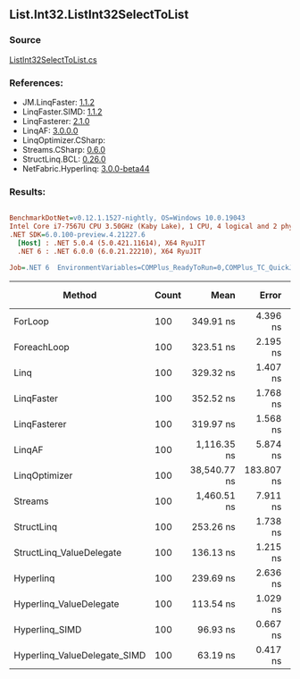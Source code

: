 ﻿## List.Int32.ListInt32SelectToList

### Source
[ListInt32SelectToList.cs](../LinqBenchmarks/List/Int32/ListInt32SelectToList.cs)

### References:
- JM.LinqFaster: [1.1.2](https://www.nuget.org/packages/JM.LinqFaster/1.1.2)
- LinqFaster.SIMD: [1.1.2](https://www.nuget.org/packages/LinqFaster.SIMD/1.0.3)
- LinqFasterer: [2.1.0](https://www.nuget.org/packages/LinqFasterer/2.1.0)
- LinqAF: [3.0.0.0](https://www.nuget.org/packages/LinqAF/3.0.0.0)
- LinqOptimizer.CSharp: [](https://www.nuget.org/packages/LinqOptimizer.CSharp/)
- Streams.CSharp: [0.6.0](https://www.nuget.org/packages/Streams.CSharp/0.6.0)
- StructLinq.BCL: [0.26.0](https://www.nuget.org/packages/StructLinq/0.26.0)
- NetFabric.Hyperlinq: [3.0.0-beta44](https://www.nuget.org/packages/NetFabric.Hyperlinq/3.0.0-beta44)

### Results:
``` ini

BenchmarkDotNet=v0.12.1.1527-nightly, OS=Windows 10.0.19043
Intel Core i7-7567U CPU 3.50GHz (Kaby Lake), 1 CPU, 4 logical and 2 physical cores
.NET SDK=6.0.100-preview.4.21227.6
  [Host] : .NET 5.0.4 (5.0.421.11614), X64 RyuJIT
  .NET 6 : .NET 6.0.0 (6.0.21.22210), X64 RyuJIT

Job=.NET 6  EnvironmentVariables=COMPlus_ReadyToRun=0,COMPlus_TC_QuickJitForLoops=1,COMPlus_TieredPGO=1  Runtime=.NET 6.0  

```
|                       Method | Count |         Mean |      Error |     StdDev |  Ratio | RatioSD |   Gen 0 | Gen 1 | Gen 2 | Allocated |
|----------------------------- |------ |-------------:|-----------:|-----------:|-------:|--------:|--------:|------:|------:|----------:|
|                      ForLoop |   100 |    349.91 ns |   4.396 ns |   4.112 ns |   1.00 |    0.00 |  0.5660 |     - |     - |   1,184 B |
|                  ForeachLoop |   100 |    323.51 ns |   2.195 ns |   2.053 ns |   0.92 |    0.01 |  0.5660 |     - |     - |   1,184 B |
|                         Linq |   100 |    329.32 ns |   1.407 ns |   1.175 ns |   0.94 |    0.01 |  0.2522 |     - |     - |     528 B |
|                   LinqFaster |   100 |    352.52 ns |   1.768 ns |   1.653 ns |   1.01 |    0.01 |  0.4358 |     - |     - |     912 B |
|                 LinqFasterer |   100 |    319.97 ns |   1.568 ns |   1.390 ns |   0.91 |    0.01 |  0.6232 |     - |     - |   1,304 B |
|                       LinqAF |   100 |  1,116.35 ns |   5.874 ns |   5.494 ns |   3.19 |    0.04 |  0.5646 |     - |     - |   1,184 B |
|                LinqOptimizer |   100 | 38,540.77 ns | 183.807 ns | 153.487 ns | 110.36 |    1.39 | 13.9771 |     - |     - |  29,360 B |
|                      Streams |   100 |  1,460.51 ns |   7.911 ns |   7.400 ns |   4.17 |    0.05 |  0.7534 |     - |     - |   1,576 B |
|                   StructLinq |   100 |    253.26 ns |   1.738 ns |   1.541 ns |   0.72 |    0.01 |  0.2484 |     - |     - |     520 B |
|     StructLinq_ValueDelegate |   100 |    136.13 ns |   1.215 ns |   1.137 ns |   0.39 |    0.01 |  0.2370 |     - |     - |     496 B |
|                    Hyperlinq |   100 |    239.69 ns |   2.636 ns |   2.466 ns |   0.69 |    0.01 |  0.2179 |     - |     - |     456 B |
|      Hyperlinq_ValueDelegate |   100 |    113.54 ns |   1.029 ns |   0.962 ns |   0.32 |    0.00 |  0.2180 |     - |     - |     456 B |
|               Hyperlinq_SIMD |   100 |     96.93 ns |   0.667 ns |   0.557 ns |   0.28 |    0.00 |  0.2180 |     - |     - |     456 B |
| Hyperlinq_ValueDelegate_SIMD |   100 |     63.19 ns |   0.417 ns |   0.370 ns |   0.18 |    0.00 |  0.2180 |     - |     - |     456 B |
